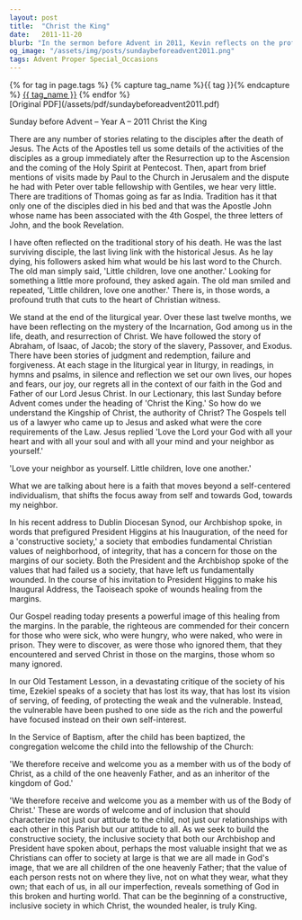 ```yaml
---
layout: post
title:  "Christ the King"
date:   2011-11-20
blurb: "In the sermon before Advent in 2011, Kevin reflects on the profound truth of Christian witness and the core message of love. He emphasizes the importance of moving beyond self-centered individualism towards a faith that focuses on God and our neighbors. The sermon also discusses the societal values that align with Christian teachings, advocating for an inclusive society that recognizes the divine image in every individual."
og_image: "/assets/img/posts/sundaybeforeadvent2011.png"
tags: Advent Proper Special_Occasions
---    
```

<div class="tag-pills">
  {% for tag in page.tags %}
    {% capture tag_name %}{{ tag }}{% endcapture %}
    <a href="{{ site.baseurl }}/tag/{{ tag_name | slugify }}" class="tag-pill">{{ tag_name }}</a>
  {% endfor %}
</div>
[Original PDF](/assets/pdf/sundaybeforeadvent2011.pdf)

Sunday before Advent – Year A – 2011
Christ the King

There are any number of stories relating to the disciples after the death of Jesus. The Acts of the Apostles tell us some details of the activities of the disciples as a group immediately after the Resurrection up to the Ascension and the coming of the Holy Spirit at Pentecost. Then, apart from brief mentions of visits made by Paul to the Church in Jerusalem and the dispute he had with Peter over table fellowship with Gentiles, we hear very little. There are traditions of Thomas going as far as India. Tradition has it that only one of the disciples died in his bed and that was the Apostle John whose name has been associated with the 4th Gospel, the three letters of John, and the book Revelation.

I have often reflected on the traditional story of his death. He was the last surviving disciple, the last living link with the historical Jesus. As he lay dying, his followers asked him what would be his last word to the Church. The old man simply said, 'Little children, love one another.' Looking for something a little more profound, they asked again. The old man smiled and repeated, 'Little children, love one another.' There is, in those words, a profound truth that cuts to the heart of Christian witness.

We stand at the end of the liturgical year. Over these last twelve months, we have been reflecting on the mystery of the Incarnation, God among us in the life, death, and resurrection of Christ. We have followed the story of Abraham, of Isaac, of Jacob; the story of the slavery, Passover, and Exodus. There have been stories of judgment and redemption, failure and forgiveness. At each stage in the liturgical year in liturgy, in readings, in hymns and psalms, in silence and reflection we set our own lives, our hopes and fears, our joy, our regrets all in the context of our faith in the God and Father of our Lord Jesus Christ. In our Lectionary, this last Sunday before Advent comes under the heading of 'Christ the King.' So how do we understand the Kingship of Christ, the authority of Christ? The Gospels tell us of a lawyer who came up to Jesus and asked what were the core requirements of the Law. Jesus replied 'Love the Lord your God with all your heart and with all your soul and with all your mind and your neighbor as yourself.'

'Love your neighbor as yourself. Little children, love one another.'

What we are talking about here is a faith that moves beyond a self-centered individualism, that shifts the focus away from self and towards God, towards my neighbor.

In his recent address to Dublin Diocesan Synod, our Archbishop spoke, in words that prefigured President Higgins at his Inauguration, of the need for a 'constructive society,' a society that embodies fundamental Christian values of neighborhood, of integrity, that has a concern for those on the margins of our society. Both the President and the Archbishop spoke of the values that had failed us a society, that have left us fundamentally wounded. In the course of his invitation to President Higgins to make his Inaugural Address, the Taoiseach spoke of wounds healing from the margins.

Our Gospel reading today presents a powerful image of this healing from the margins. In the parable, the righteous are commended for their concern for those who were sick, who were hungry, who were naked, who were in prison. They were to discover, as were those who ignored them, that they encountered and served Christ in those on the margins, those whom so many ignored.

In our Old Testament Lesson, in a devastating critique of the society of his time, Ezekiel speaks of a society that has lost its way, that has lost its vision of serving, of feeding, of protecting the weak and the vulnerable. Instead, the vulnerable have been pushed to one side as the rich and the powerful have focused instead on their own self-interest.

In the Service of Baptism, after the child has been baptized, the congregation welcome the child into the fellowship of the Church:

'We therefore receive and welcome you as a member with us of the body of Christ, as a child of the one heavenly Father, and as an inheritor of the kingdom of God.'

'We therefore receive and welcome you as a member with us of the Body of Christ.' These are words of welcome and of inclusion that should characterize not just our attitude to the child, not just our relationships with each other in this Parish but our attitude to all. As we seek to build the constructive society, the inclusive society that both our Archbishop and President have spoken about, perhaps the most valuable insight that we as Christians can offer to society at large is that we are all made in God's image, that we are all children of the one heavenly Father; that the value of each person rests not on where they live, not on what they wear, what they own; that each of us, in all our imperfection, reveals something of God in this broken and hurting world. That can be the beginning of a constructive, inclusive society in which Christ, the wounded healer, is truly King.

